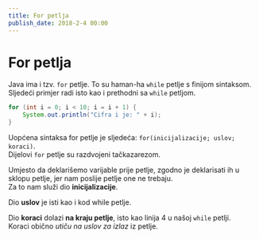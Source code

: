 ```yaml
---
title: For petlja
publish_date: 2018-2-4 00:00
---
```


# For petlja

Java ima i tzv. `for` petlje. To su haman-ha `while` petlje s finijom sintaksom.  
Sljedeći primjer radi isto kao i prethodni sa `while` petljom.
```java
for (int i = 0; i < 10; i = i + 1) {
    System.out.println("Cifra i je: " + i);
}
```

Uopćena sintaksa for petlje je sljedeća: `for(inicijalizacije; uslov; koraci)`.  
Dijelovi `for` petlje su razdvojeni tačkazarezom.  

Umjesto da deklarišemo varijable prije petlje, zgodno je deklarisati ih u sklopu petlje, 
jer nam poslije petlje one ne trebaju.  
Za to nam služi dio **inicijalizacije**.  

Dio **uslov** je isti kao i kod while petlje.  

Dio **koraci** dolazi **na kraju petlje**, isto kao linija 4 u našoj `while` petlji.  
Koraci obično *utiču na uslov za izlaz* iz petlje.







